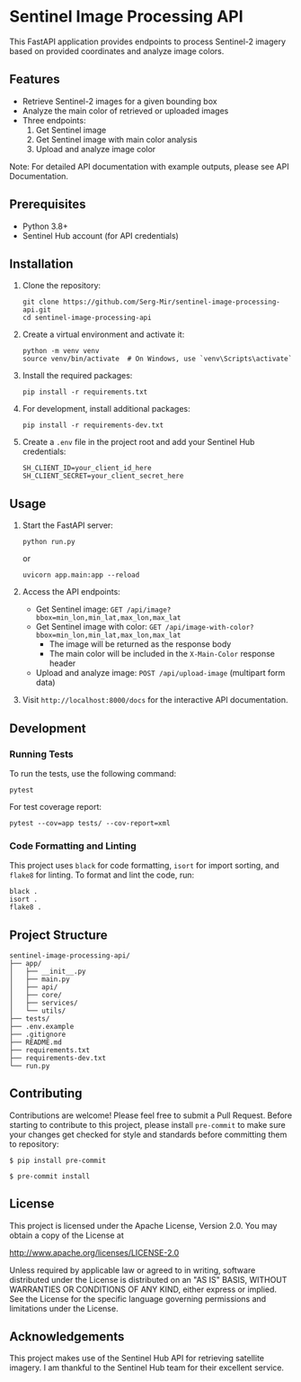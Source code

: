 # Sentinel Image Processing API

This FastAPI application provides endpoints to process Sentinel-2 imagery based on provided coordinates and analyze image colors.

## Features

- Retrieve Sentinel-2 images for a given bounding box
- Analyze the main color of retrieved or uploaded images
- Three endpoints:
  1. Get Sentinel image
  2. Get Sentinel image with main color analysis
  3. Upload and analyze image color

Note: For detailed API documentation with example outputs, please see API Documentation.


## Prerequisites

- Python 3.8+
- Sentinel Hub account (for API credentials)

## Installation

1. Clone the repository:
   ```
   git clone https://github.com/Serg-Mir/sentinel-image-processing-api.git
   cd sentinel-image-processing-api
   ```

2. Create a virtual environment and activate it:
   ```
   python -m venv venv
   source venv/bin/activate  # On Windows, use `venv\Scripts\activate`
   ```

3. Install the required packages:
   ```
   pip install -r requirements.txt
   ```

4. For development, install additional packages:
   ```
   pip install -r requirements-dev.txt
   ```

5. Create a `.env` file in the project root and add your Sentinel Hub credentials:
   ```
   SH_CLIENT_ID=your_client_id_here
   SH_CLIENT_SECRET=your_client_secret_here
   ```

## Usage

1. Start the FastAPI server:
   ```
   python run.py
   ```
   or

   ```
   uvicorn app.main:app --reload
   ```

2. Access the API endpoints:
   - Get Sentinel image: `GET /api/image?bbox=min_lon,min_lat,max_lon,max_lat`
   - Get Sentinel image with color: `GET /api/image-with-color?bbox=min_lon,min_lat,max_lon,max_lat`
     - The image will be returned as the response body
     - The main color will be included in the `X-Main-Color` response header
   - Upload and analyze image: `POST /api/upload-image` (multipart form data)

3. Visit `http://localhost:8000/docs` for the interactive API documentation.


## Development

### Running Tests

To run the tests, use the following command:

```
pytest
```

For test coverage report:

```
pytest --cov=app tests/ --cov-report=xml
```

### Code Formatting and Linting

This project uses `black` for code formatting, `isort` for import sorting, and `flake8` for linting. To format and lint the code, run:

```
black .
isort .
flake8 .
```

## Project Structure

```
sentinel-image-processing-api/
├── app/
│   ├── __init__.py
│   ├── main.py
│   ├── api/
│   ├── core/
│   ├── services/
│   └── utils/
├── tests/
├── .env.example
├── .gitignore
├── README.md
├── requirements.txt
├── requirements-dev.txt
└── run.py
```

## Contributing

Contributions are welcome! Please feel free to submit a Pull Request.
Before starting to contribute to this project, please install `pre-commit` to make
sure your changes get checked for style and standards before committing them to repository:

    $ pip install pre-commit

    $ pre-commit install


## License

This project is licensed under the Apache License, Version 2.0. You may obtain a copy of the License at

http://www.apache.org/licenses/LICENSE-2.0

Unless required by applicable law or agreed to in writing, software distributed under the License is distributed on an "AS IS" BASIS, WITHOUT WARRANTIES OR CONDITIONS OF ANY KIND, either express or implied. See the License for the specific language governing permissions and limitations under the License.

## Acknowledgements

This project makes use of the Sentinel Hub API for retrieving satellite imagery. I am thankful to the Sentinel Hub team for their excellent service.
